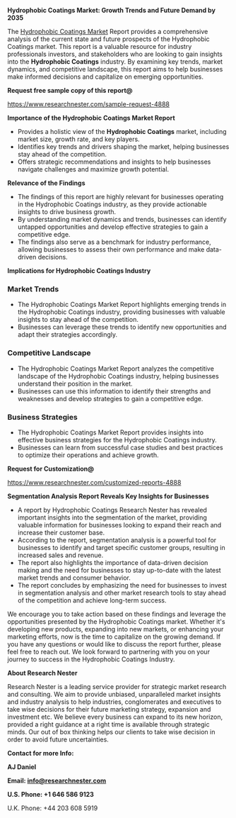 ﻿<a name="_hlk168570615"></a><a name="_hlk168498031"></a>**Hydrophobic Coatings Market: Growth Trends and Future Demand by 2035**

The [Hydrophobic Coatings Market](https://www.researchnester.com/reports/hydrophobic-coatings-market/4888) Report provides a comprehensive analysis of the current state and future prospects of the Hydrophobic Coatings market. This report is a valuable resource for industry professionals investors, and stakeholders who are looking to gain insights into the **Hydrophobic Coatings** industry. By examining key trends, market dynamics, and competitive landscape, this report aims to help businesses make informed decisions and capitalize on emerging opportunities.

**Request free sample copy of this report@**

<https://www.researchnester.com/sample-request-4888> 

**Importance of the Hydrophobic Coatings Market Report**

- Provides a holistic view of the **Hydrophobic Coatings** market, including market size, growth rate, and key players.
- Identifies key trends and drivers shaping the market, helping businesses stay ahead of the competition.
- Offers strategic recommendations and insights to help businesses navigate challenges and maximize growth potential.

**Relevance of the Findings**

- The findings of this report are highly relevant for businesses operating in the Hydrophobic Coatings industry, as they provide actionable insights to drive business growth.
- By understanding market dynamics and trends, businesses can identify untapped opportunities and develop effective strategies to gain a competitive edge.
- The findings also serve as a benchmark for industry performance, allowing businesses to assess their own performance and make data-driven decisions.

**Implications for Hydrophobic Coatings Industry**
### **Market Trends**
- The Hydrophobic Coatings Market Report highlights emerging trends in the Hydrophobic Coatings industry, providing businesses with valuable insights to stay ahead of the competition.
- Businesses can leverage these trends to identify new opportunities and adapt their strategies accordingly.
### **Competitive Landscape**
- The Hydrophobic Coatings Market Report analyzes the competitive landscape of the Hydrophobic Coatings industry, helping businesses understand their position in the market.
- Businesses can use this information to identify their strengths and weaknesses and develop strategies to gain a competitive edge.
### **Business Strategies**
- The Hydrophobic Coatings Market Report provides insights into effective business strategies for the Hydrophobic Coatings industry.
- Businesses can learn from successful case studies and best practices to optimize their operations and achieve growth.

**Request for Customization@**

<https://www.researchnester.com/customized-reports-4888> 

**Segmentation Analysis Report Reveals Key Insights for Businesses**

- A report by Hydrophobic Coatings Research Nester has revealed important insights into the segmentation of the market, providing valuable information for businesses looking to expand their reach and increase their customer base.
- According to the report, segmentation analysis is a powerful tool for businesses to identify and target specific customer groups, resulting in increased sales and revenue.
- The report also highlights the importance of data-driven decision making and the need for businesses to stay up-to-date with the latest market trends and consumer behavior.
- The report concludes by emphasizing the need for businesses to invest in segmentation analysis and other market research tools to stay ahead of the competition and achieve long-term success.

We encourage you to take action based on these findings and leverage the opportunities presented by the Hydrophobic Coatings market. Whether it's developing new products, expanding into new markets, or enhancing your marketing efforts, now is the time to capitalize on the growing demand. If you have any questions or would like to discuss the report further, please feel free to reach out. We look forward to partnering with you on your journey to success in the Hydrophobic Coatings Industry.

**About Research Nester**

Research Nester is a leading service provider for strategic market research and consulting. We aim to provide unbiased, unparalleled market insights and industry analysis to help industries, conglomerates and executives to take wise decisions for their future marketing strategy, expansion and investment etc. We believe every business can expand to its new horizon, provided a right guidance at a right time is available through strategic minds. Our out of box thinking helps our clients to take wise decision in order to avoid future uncertainties.

**Contact for more Info:**

**AJ Daniel**

**Email: info@researchnester.com**

**U.S. Phone: +1 646 586 9123**

U.K. Phone: +44 203 608 5919




